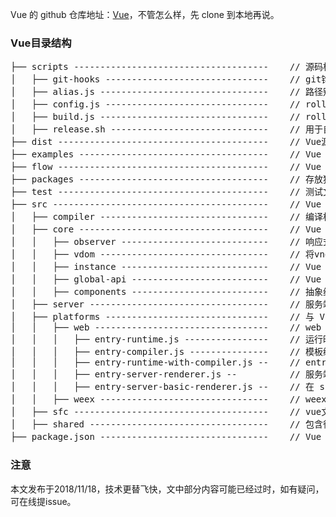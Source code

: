 Vue 的 github 仓库地址：[Vue](https://github.com/vuejs/vue)，不管怎么样，先 clone 到本地再说。

### Vue目录结构

<pre>
├── scripts -------------------------------------    // 源码构建脚脚本
│   ├── git-hooks -------------------------------    // git钩子相关
│   ├── alias.js --------------------------------    // 路径别名配置
│   ├── config.js -------------------------------    // rollup 配置（vue源码使用rollup打包构建，类似webpack的webpakck.config.js）
│   ├── build.js --------------------------------    // rollup 构建（相当于node build/dev-server.js 或 node build/build.js）
│   ├── release.sh ------------------------------    // 用于自动发布新版本的脚本
├── dist ----------------------------------------    // Vue源码打包输出目录，跟我们平时执行cnpm run build 之后出现的dist目录一样
├── examples ------------------------------------    // Vue 实例
├── flow ----------------------------------------    // Vue 使用 Flow 做类型检查，[Flow](https://flow.org/en/docs/getting-started/)
├── packages ------------------------------------    // 存放独立发布的包的目录
├── test ----------------------------------------    // 测试文件目录
├── src -----------------------------------------    // Vue 源码目录
│   ├── compiler --------------------------------    // 编译相关（template->render）
│   ├── core ------------------------------------    // Vue 核心代码，与运行平台无关（web或weex）
│   │   ├── observer ----------------------------    // 响应式式数据相关
│   │   ├── vdom --------------------------------    // 将vnode通过patch渲染到页面
│   │   ├── instance ----------------------------    // Vue 构造函数及对其做的“包装”
│   │   ├── global-api --------------------------    // Vue 构造函数本身的全局api（属性和方法）
│   │   ├── components --------------------------    // 抽象组件（keep-alive等）
│   ├── server ----------------------------------    // 服务端渲染相关代码
│   ├── platforms -------------------------------    // 与 Vue 所在运行平台相关
│   │   ├── web ---------------------------------    // web
│   │   │   ├── entry-runtime.js ----------------    // 运行时的 Vue 代码，不包含compiler
│   │   │   ├── entry-compiler.js ---------------    // 模板编译
│   │   │   ├── entry-runtime-with-compiler.js --    // entry-runtime.js + entry-compiler.js = entry-runtime-with-compiler.js
│   │   │   ├── entry-server-renderer.js --          // 服务端渲染的入口文件
│   │   │   ├── entry-server-basic-renderer.js --    // 在 scripts/config.js 的 web-server-renderer-basic 配置项中使用
│   │   ├── weex --------------------------------    // weex，目前尚未深入研究
│   ├── sfc -------------------------------------    // vue文件的编译逻辑
│   ├── shared ----------------------------------    // 包含很多公用的util方法
├── package.json --------------------------------    // Vue 项目配置信息
</pre>

### 注意
本文发布于2018/11/18，技术更替飞快，文中部分内容可能已经过时，如有疑问，可在线提issue。